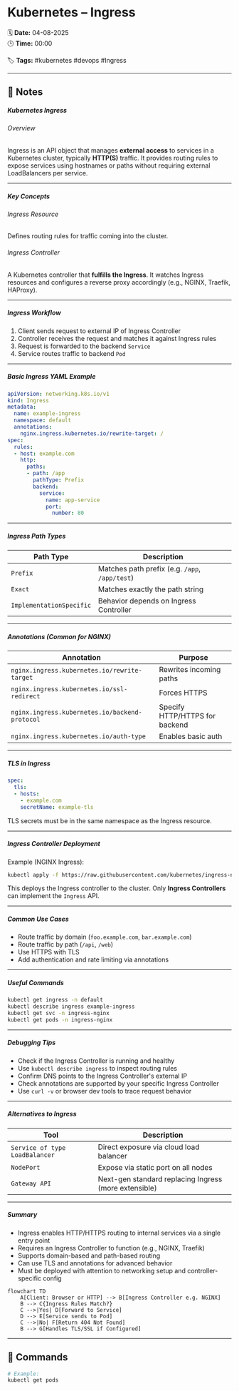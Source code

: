 # Kubernetes – Ingress

🗓️ **Date:** 04-08-2025  
🕒 **Time:** 00:00  

🏷️ **Tags:** #kubernetes #devops #Ingress  

---

## 📝 Notes

##### Kubernetes Ingress

###### Overview
Ingress is an API object that manages **external access** to services in a Kubernetes cluster, typically **HTTP(S)** traffic. It provides routing rules to expose services using hostnames or paths without requiring external LoadBalancers per service.

---

##### Key Concepts

###### Ingress Resource
Defines routing rules for traffic coming into the cluster.

###### Ingress Controller
A Kubernetes controller that **fulfills the Ingress**. It watches Ingress resources and configures a reverse proxy accordingly (e.g., NGINX, Traefik, HAProxy).

---

##### Ingress Workflow

1. Client sends request to external IP of Ingress Controller    
2. Controller receives the request and matches it against Ingress rules
3. Request is forwarded to the backend `Service`
4. Service routes traffic to backend `Pod`

---

##### Basic Ingress YAML Example

```yaml
apiVersion: networking.k8s.io/v1
kind: Ingress
metadata:
  name: example-ingress
  namespace: default
  annotations:
    nginx.ingress.kubernetes.io/rewrite-target: /
spec:
  rules:
  - host: example.com
    http:
      paths:
      - path: /app
        pathType: Prefix
        backend:
          service:
            name: app-service
            port:
              number: 80
```

---

##### Ingress Path Types

| Path Type                | Description                                    |
| ------------------------ | ---------------------------------------------- |
| `Prefix`                 | Matches path prefix (e.g. `/app`, `/app/test`) |
| `Exact`                  | Matches exactly the path string                |
| `ImplementationSpecific` | Behavior depends on Ingress Controller         |

---

##### Annotations (Common for NGINX)

| Annotation                                     | Purpose                        |
| ---------------------------------------------- | ------------------------------ |
| `nginx.ingress.kubernetes.io/rewrite-target`   | Rewrites incoming paths        |
| `nginx.ingress.kubernetes.io/ssl-redirect`     | Forces HTTPS                   |
| `nginx.ingress.kubernetes.io/backend-protocol` | Specify HTTP/HTTPS for backend |
| `nginx.ingress.kubernetes.io/auth-type`        | Enables basic auth             |

---

##### TLS in Ingress

```yaml
spec:
  tls:
  - hosts:
    - example.com
    secretName: example-tls
```

TLS secrets must be in the same namespace as the Ingress resource.

---

##### Ingress Controller Deployment

Example (NGINX Ingress):

```bash
kubectl apply -f https://raw.githubusercontent.com/kubernetes/ingress-nginx/controller-v1.10.1/deploy/static/provider/cloud/deploy.yaml
```

This deploys the Ingress controller to the cluster. Only **Ingress Controllers** can implement the `Ingress` API.

---

##### Common Use Cases

- Route traffic by domain (`foo.example.com`, `bar.example.com`)
- Route traffic by path (`/api`, `/web`)
- Use HTTPS with TLS
- Add authentication and rate limiting via annotations

---

##### Useful Commands

```bash
kubectl get ingress -n default
kubectl describe ingress example-ingress
kubectl get svc -n ingress-nginx
kubectl get pods -n ingress-nginx
```

---

##### Debugging Tips

- Check if the Ingress Controller is running and healthy
- Use `kubectl describe ingress` to inspect routing rules
- Confirm DNS points to the Ingress Controller's external IP
- Check annotations are supported by your specific Ingress Controller
- Use `curl -v` or browser dev tools to trace request behavior    

---

##### Alternatives to Ingress

|Tool|Description|
|---|---|
|`Service of type LoadBalancer`|Direct exposure via cloud load balancer|
|`NodePort`|Expose via static port on all nodes|
|`Gateway API`|Next-gen standard replacing Ingress (more extensible)|

---

##### Summary

- Ingress enables HTTP/HTTPS routing to internal services via a single entry point
- Requires an Ingress Controller to function (e.g., NGINX, Traefik)
- Supports domain-based and path-based routing
- Can use TLS and annotations for advanced behavior
- Must be deployed with attention to networking setup and controller-specific config

```mermaid
flowchart TD
    A[Client: Browser or HTTP] --> B[Ingress Controller e.g. NGINX]
    B --> C{Ingress Rules Match?}
    C -->|Yes| D[Forward to Service]
    D --> E[Service sends to Pod]
    C -->|No| F[Return 404 Not Found]
    B --> G[Handles TLS/SSL if Configured]
```

---

## 🧾 Commands

```bash
# Example:
kubectl get pods
```
